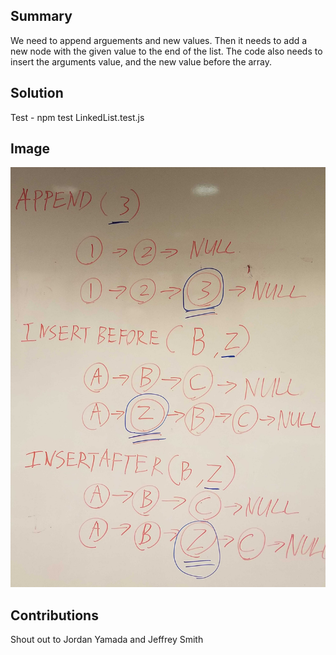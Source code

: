 ## Summary
We need to append arguements and new values. Then it needs to add a new node with the given value to the end of the list.
The code also needs to insert the arguments value, and the new value before the array.


## Solution
Test - npm test LinkedList.test.js

## Image
![](../Images/Challenge-6.jpg)

## Contributions
Shout out to Jordan Yamada and Jeffrey Smith

